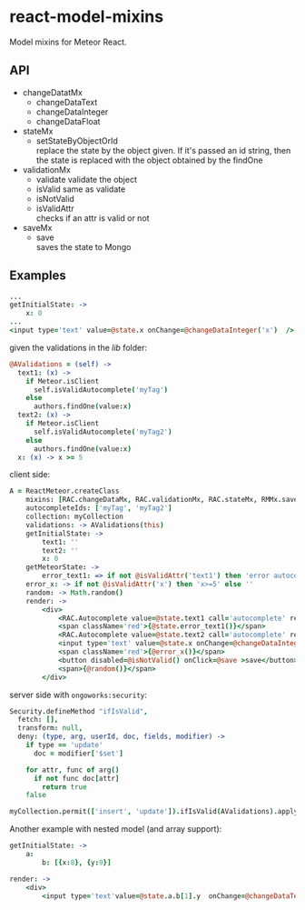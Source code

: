 react-model-mixins
==================

Model mixins for Meteor React.

API
---

* changeDatatMx
    * changeDataText
    * changeDataInteger
    * changeDataFloat
* stateMx
    * setStateByObjectOrId   
      replace the state by the object given. If it's passed an id string, then the state is replaced with the object obtained by the findOne
* validationMx
    * validate
      validate the object
    * isValid
      same as validate
    * isNotValid
    * isValidAttr   
      checks if an attr is valid or not  
* saveMx   
    * save    
      saves the state to Mongo
      
Examples
--------

```coffee
...
getInitialState: ->
    x: 0
...
<input type='text' value=@state.x onChange=@changeDataInteger('x')  />

```      

given the validations in the *lib* folder:
```coffee
@AValidations = (self) ->
  text1: (x) ->
    if Meteor.isClient
      self.isValidAutocomplete('myTag')
    else
      authors.findOne(value:x)
  text2: (x) ->
    if Meteor.isClient
      self.isValidAutocomplete('myTag2')
    else
      authors.findOne(value:x)
  x: (x) -> x >= 5
```
  
client side:
```coffee
A = ReactMeteor.createClass
    mixins: [RAC.changeDataMx, RAC.validationMx, RAC.stateMx, RMMx.saveMx, RMMx.validationMx, RMMx.changeDatatMx]
    autocompleteIds: ['myTag', 'myTag2']
    collection: myCollection
    validations: -> AValidations(this)
    getInitialState: ->
        text1: ''
        text2: ''
        x: 0
    getMeteorState: ->
        error_text1: => if not @isValidAttr('text1') then 'error autocomplete' else ''
    error_x: -> if not @isValidAttr('x') then 'x>=5' else ''
    random: -> Math.random()
    render: ->
        <div>
            <RAC.Autocomplete value=@state.text1 call='autocomplete' reference='value' renderTemplate=renT tag='myTag' changeData=@changeDataAutocomplete('text1') />
            <span className='red'>{@state.error_text1()}</span>
            <RAC.Autocomplete value=@state.text2 call='autocomplete' reference='value' tag='myTag2' changeData=@changeDataAutocomplete('text2') />
            <input type='text' value=@state.x onChange=@changeDataInteger('x')  />
            <span className='red'>{@error_x()}</span>
            <button disabled=@isNotValid() onClick=@save >save</button>
            <span>{@random()}</span>
        </div>
```
  
server side with ```ongoworks:security```:
```coffee
Security.defineMethod "ifIsValid",
  fetch: [],
  transform: null,
  deny: (type, arg, userId, doc, fields, modifier) ->
    if type == 'update'
      doc = modifier['$set']

    for attr, func of arg()
      if not func doc[attr]
        return true
    false

myCollection.permit(['insert', 'update']).ifIsValid(AValidations).apply()  
```  
  
Another example with nested model (and array support):

```coffee
getInitialState: ->
    a:
        b: [{x:8}, {y:9}]

render: ->
    <div>
        <input type='text'value=@state.a.b[1].y  onChange=@changeDataText('a.b.1.y') />
```              